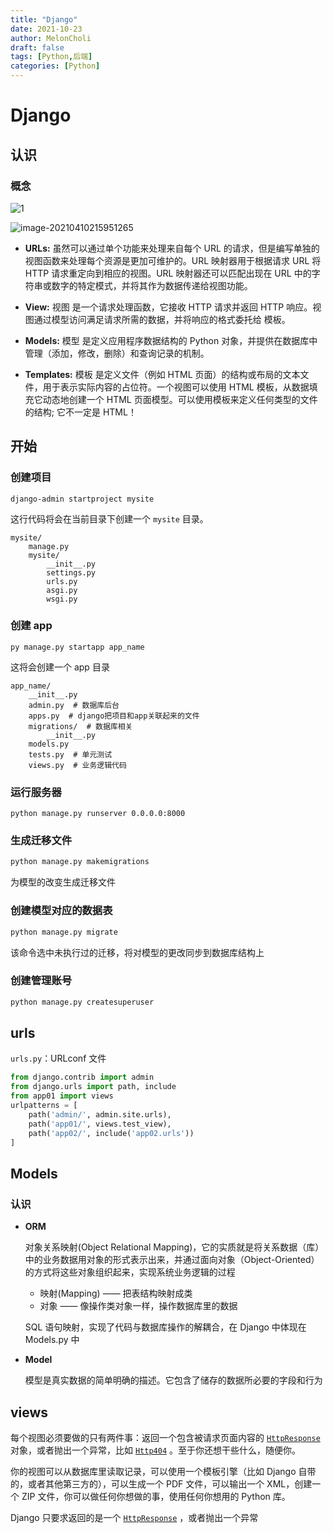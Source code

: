 ```yaml
---
title: "Django"
date: 2021-10-23
author: MelonCholi
draft: false
tags: [Python,后端]
categories: [Python]
---
```


# Django

## 认识

### 概念

![1](https://mdn.mozillademos.org/files/13931/basic-django.png)

![image-20210410215951265](http://markdown-1303167219.cos.ap-shanghai.myqcloud.com/image-20210410215951265.png)

- **URLs:** 虽然可以通过单个功能来处理来自每个 URL 的请求，但是编写单独的视图函数来处理每个资源是更加可维护的。URL 映射器用于根据请求 URL 将 HTTP 请求重定向到相应的视图。URL 映射器还可以匹配出现在 URL 中的字符串或数字的特定模式，并将其作为数据传递给视图功能。
  
- **View:** 视图 是一个请求处理函数，它接收 HTTP 请求并返回 HTTP 响应。视图通过模型访问满足请求所需的数据，并将响应的格式委托给 模板。
  
- **Models:** 模型 是定义应用程序数据结构的 Python 对象，并提供在数据库中管理（添加，修改，删除）和查询记录的机制。
  
- **Templates:** 模板 是定义文件（例如 HTML 页面）的结构或布局的文本文件，用于表示实际内容的占位符。一个视图可以使用 HTML 模板，从数据填充它动态地创建一个 HTML 页面模型。可以使用模板来定义任何类型的文件的结构; 它不一定是 HTML！

## 开始

### 创建项目

```shell
django-admin startproject mysite
```

这行代码将会在当前目录下创建一个 `mysite` 目录。

```
mysite/
    manage.py
    mysite/
        __init__.py
        settings.py
        urls.py
        asgi.py
        wsgi.py
```

### 创建 app

```shell
py manage.py startapp app_name
```

这将会创建一个 app 目录

```
app_name/
    __init__.py
    admin.py  # 数据库后台
    apps.py  # django把项目和app关联起来的文件
    migrations/  # 数据库相关
        __init__.py
    models.py
    tests.py  # 单元测试
    views.py  # 业务逻辑代码
```

### 运行服务器

```shell
python manage.py runserver 0.0.0.0:8000
```

### 生成迁移文件

```python
python manage.py makemigrations
```

为模型的改变生成迁移文件

### 创建模型对应的数据表

```python
python manage.py migrate
```

该命令选中未执行过的迁移，将对模型的更改同步到数据库结构上

### 创建管理账号

```python
python manage.py createsuperuser
```

## urls

`urls.py`：URLconf 文件

```python
from django.contrib import admin
from django.urls import path, include
from app01 import views
urlpatterns = [
    path('admin/', admin.site.urls),
    path('app01/', views.test_view),
    path('app02/', include('app02.urls'))
]
```

## Models

### 认识

- **ORM**

    对象关系映射(Object Relational Mapping)，它的实质就是将关系数据（库）中的业务数据用对象的形式表示出来，并通过面向对象（Object-Oriented）的方式将这些对象组织起来，实现系统业务逻辑的过程

    - 映射(Mapping) —— 把表结构映射成类
    - 对象 —— 像操作类对象一样，操作数据库里的数据

    SQL 语句映射，实现了代码与数据库操作的解耦合，在 Django 中体现在 Models.py 中

- **Model**

    模型是真实数据的简单明确的描述。它包含了储存的数据所必要的字段和行为

## views

每个视图必须要做的只有两件事：返回一个包含被请求页面内容的 [`HttpResponse`](https://docs.djangoproject.com/zh-hans/3.2/ref/request-response/#django.http.HttpResponse) 对象，或者抛出一个异常，比如 [`Http404`](https://docs.djangoproject.com/zh-hans/3.2/topics/http/views/#django.http.Http404) 。至于你还想干些什么，随便你。

你的视图可以从数据库里读取记录，可以使用一个模板引擎（比如 Django 自带的，或者其他第三方的），可以生成一个 PDF 文件，可以输出一个 XML，创建一个 ZIP 文件，你可以做任何你想做的事，使用任何你想用的 Python 库。

Django 只要求返回的是一个 [`HttpResponse`](https://docs.djangoproject.com/zh-hans/3.2/ref/request-response/#django.http.HttpResponse) ，或者抛出一个异常